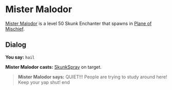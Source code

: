 # Mister Malodor



[Mister Malodor](/npc/126301) is a level 50 Skunk Enchanter that spawns in [Plane of Mischief](/zone/126).



## Dialog

**You say:** `hail`



**Mister Malodor casts:** [SkunkSpray](/spell/906) on target.


>**Mister Malodor says:** QUIET!!! People are trying to study around here! Keep your yap shut!
end
